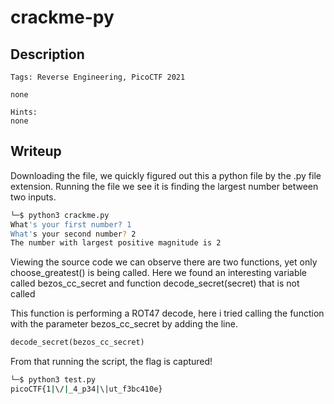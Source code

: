 # crackme-py
## Description
```
Tags: Reverse Engineering, PicoCTF 2021

none

Hints:
none
```
## Writeup
Downloading the file, we quickly figured out this a python file by the .py file extension. Running the file we see it is finding the largest number between two inputs.
```bash
└─$ python3 crackme.py                                       
What's your first number? 1
What's your second number? 2
The number with largest positive magnitude is 2
```
Viewing the source code we can observe there are two functions, yet only choose_greatest() is being called. Here we found an interesting variable called bezos_cc_secret and function decode_secret(secret) that is not called

This function is performing a ROT47 decode, here i tried calling the function with the parameter bezos_cc_secret by adding the line.
```python
decode_secret(bezos_cc_secret)
```
From that running the script, the flag is captured!
```bash
└─$ python3 test.py   
picoCTF{1|\/|_4_p34|\|ut_f3bc410e}
```
